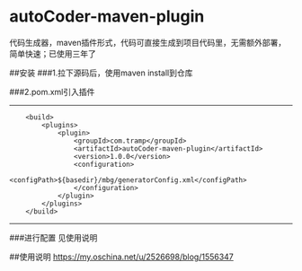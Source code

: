 # autoCoder-maven-plugin
代码生成器，maven插件形式，代码可直接生成到项目代码里，无需额外部署，简单快速；已使用三年了

##安装
###1.拉下源码后，使用maven install到仓库

###2.pom.xml引入插件

---
```
    <build>
        <plugins>
            <plugin>
                <groupId>com.tramp</groupId>
                <artifactId>autoCoder-maven-plugin</artifactId>
                <version>1.0.0</version>
                <configuration>
                    <configPath>${basedir}/mbg/generatorConfig.xml</configPath>
                </configuration>
            </plugin>
        </plugins>
    </build>

```
---
###进行配置
见使用说明

##使用说明
https://my.oschina.net/u/2526698/blog/1556347